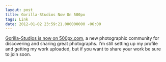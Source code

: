 ```yaml
---
layout: post
title: Gorilla-Studios Now On 500px
tags: Link  
date: 2012-01-02 23:59:21.000000000 -06:00
---
```

<p><a href="http://500px.com/gorilla-studios">Gorilla-Studios is now on 500px.com</a>, a new photographic community for discovering and sharing great photographs.  I'm still setting up my profile and getting my work uploaded, but if you want to share your work be sure to join soon.</p> 
